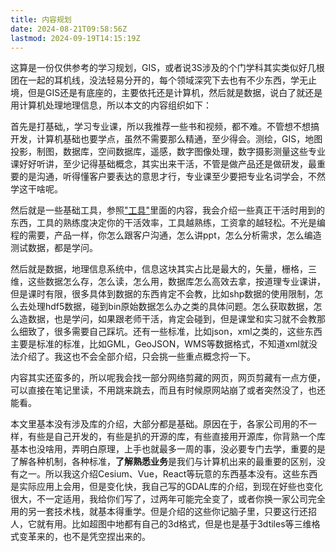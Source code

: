 ```yaml
---
title: 内容规划
date: 2024-08-21T09:58:56Z
lastmod: 2024-09-19T14:15:19Z
---
```


这算是一份仅供参考的学习规划，GIS，或者说3S涉及的个门学科其实类似好几根团在一起的耳机线，没法轻易分开的，每个领域深究下去也有不少东西，学无止境，但是GIS还是有底座的，主要依托还是计算机，然后就是数据，说白了就还是用计算机处理地理信息，所以本文的内容组织如下：

首先是打基础,，学习专业课，所以我推荐一些书和视频，都不难。不管想不想搞开发，计算机基础也要学点，虽然不需要那么精通，至少得会。测绘，GIS，地图投影，制图，数据库，空间数据库，遥感，数字图像处理，数字摄影测量这些专业课好好听讲，至少记得基础概念，其实出来干活，不管是做产品还是做研发，最重要的是沟通，听得懂客户要表达的意思才行，专业课至少要把专业名词学会，不然学这干啥呢。

然后就是一些基础工具，参照["工具"](./工具.md)里面的内容，我会介绍一些真正干活时用到的东西，工具的熟练度决定你的干活效率，工具越熟练，工资拿的越轻松。不光是编程的需要，产品一样，你怎么跟客户沟通，怎么讲ppt，怎么分析需求，怎么编造测试数据，都是学问。

然后就是数据，地理信息系统中，信息这块其实占比是最大的，矢量，栅格，三维，这些数据怎么存，怎么读，怎么用，数据库怎么高效去拿，按道理专业课讲，但是课时有限，很多具体到数据的东西肯定不会教，比如shp数据的使用限制，怎么去处理hdf5数据，碰到bin原始数据怎么办之类的具体问题。怎么获取数据，怎么造数据，也是学问，如果跟老师干活，肯定会碰到，但是课堂和实习就不会教那么细致了，很多需要自己踩坑。还有一些标准，比如json，xml之类的，这些东西主要是标准的标准，比如GML，GeoJSON，WMS等数据格式，不知道xml就没法介绍了。我这也不会全部介绍，只会挑一些重点概念捋一下。

内容其实还蛮多的，所以呢我会找一部分网络剪藏的网页，网页剪藏有一点方便，可以直接在笔记里读，不用跳来跳去，而且有时候原网站崩了或者突然没了，也还能看。

本文里基本没有涉及库的介绍，大部分都是基础。原因在于，各家公司用的不一样，有些是自己开发的，有些是扒的开源的库，有些直接用开源库，你背熟一个库基本也没啥用，弄明白原理，上手也就最多一周的事，没必要专门去学，重要的是了解各种机制，各种标准，**了解熟悉业务**是我们与计算机出来的最重要的区别，没有之一。所以我这介绍Cesium、Vue，React等玩意的东西基本没有。这些东西是实际应用上会用，但是变化快，我自己写的GDAL库的介绍，到现在好些也变化很大，不一定适用，我给你们写了，过两年可能完全变了，或者你换一家公司完全用的另一套技术栈，就基本得重学。但是介绍的这些你记脑子里，只要这行还招人，它就有用。比如超图中地都有自己的3d格式，但是也是基于3dtiles等三维格式变革来的，也不是凭空捏出来的。

‍

‍

‍

‍
